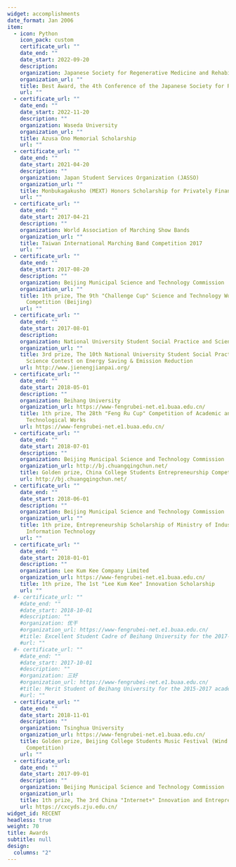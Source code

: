 ```yaml
---
widget: accomplishments
date_format: Jan 2006
item:
  - icon: Python
    icon_pack: custom
    certificate_url: ""
    date_end: ""
    date_start: 2022-09-20
    description: 
    organization: Japanese Society for Regenerative Medicine and Rehabilitation (JSRMR 2022)
    organization_url: ""
    title: Best Award, the 4th Conference of the Japanese Society for Regenerative Medicine and Rehabilitation (JSRMR 2022)
    url: ""
  - certificate_url: ""
    date_end: ""
    date_start: 2022-11-20
    description: ""
    organization: Waseda University
    organization_url: ""
    title: Azusa Ono Memorial Scholarship
    url: ""
  - certificate_url: ""
    date_end: ""
    date_start: 2021-04-20
    description: ""
    organization: Japan Student Services Organization (JASSO)
    organization_url: ""
    title: Monbukagakusho (MEXT) Honors Scholarship for Privately Financed International Students
    url: ""
  - certificate_url: ""
    date_end: ""
    date_start: 2017-04-21
    description: ""
    organization: World Association of Marching Show Bands
    organization_url: ""
    title: Taiwan International Marching Band Competition 2017 
    url: ""
  - certificate_url: ""
    date_end: ""
    date_start: 2017-08-20
    description: ""
    organization: Beijing Municipal Science and Technology Commission
    organization_url: ""
    title: 1th prize, The 9th "Challenge Cup" Science and Technology Works
      Competition (Beijing)
    url: ""
  - certificate_url: ""
    date_end: ""
    date_start: 2017-08-01
    description: 
    organization: National University Student Social Practice and Science Contest on Energy Saving and Emission Reduction Commission
    organization_url: ""
    title: 3rd prize, The 10th National University Student Social Practice and
      Science Contest on Energy Saving & Emission Reduction
    url: http://www.jienengjianpai.org/
  - certificate_url: ""
    date_end: ""
    date_start: 2018-05-01
    description: ""
    organization: Beihang University
    organization_url: https://www-fengrubei-net.e1.buaa.edu.cn/
    title: 1th prize, The 28th "Feng Ru Cup" Competition of Academic and
      Technological Works
    url: https://www-fengrubei-net.e1.buaa.edu.cn/
  - certificate_url: ""
    date_end: ""
    date_start: 2018-07-01
    description: ""
    organization: Beijing Municipal Science and Technology Commission
    organization_url: http://bj.chuangqingchun.net/
    title: Golden prize, China College Students Entrepreneurship Competition in 2018 (Beijing)
    url: http://bj.chuangqingchun.net/
  - certificate_url: ""
    date_end: ""
    date_start: 2018-06-01
    description: ""
    organization: Beijing Municipal Science and Technology Commission
    organization_url: ""
    title: 1th prize, Entrepreneurship Scholarship of Ministry of Industry and
      Information Technology
    url: ""
  - certificate_url: ""
    date_end: ""
    date_start: 2018-01-01
    description: ""
    organization: Lee Kum Kee Company Limited
    organization_url: https://www-fengrubei-net.e1.buaa.edu.cn/
    title: 1th prize, The 1st "Lee Kum Kee" Innovation Scholarship
    url: ""
  #- certificate_url: ""
    #date_end: ""
    #date_start: 2018-10-01
    #description: ""
    #organization: 优干
    #organization_url: https://www-fengrubei-net.e1.buaa.edu.cn/
    #title: Excellent Student Cadre of Beihang University for the 2017-2018 academic year
    #url: ""
  #- certificate_url: ""
    #date_end: ""
    #date_start: 2017-10-01
    #description: ""
    #organization: 三好
    #organization_url: https://www-fengrubei-net.e1.buaa.edu.cn/
    #title: Merit Student of Beihang University for the 2015-2017 academic year
    #url: ""
  - certificate_url: ""
    date_end: ""
    date_start: 2018-11-01
    description: ""
    organization: Tsinghua University
    organization_url: https://www-fengrubei-net.e1.buaa.edu.cn/
    title: Golden prize, Beijing College Students Music Festival (Wind Ensemble
      Competition)
    url: ""
  - certificate_url: 
    date_end: ""
    date_start: 2017-09-01
    description: ""
    organization: Beijing Municipal Science and Technology Commission
    organization_url: 
    title: 1th prize, The 3rd China "Internet+" Innovation and Entrepreneurship Competition (Beijing)
    url: https://cxcyds.zju.edu.cn/
widget_id: RECENT
headless: true
weight: 70
title: Awards
subtitle: null
design:
  columns: "2"
---
```

